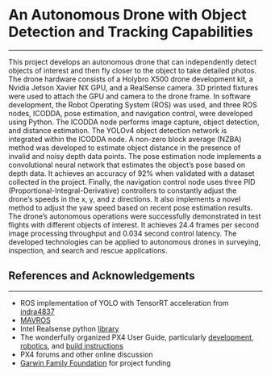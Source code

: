 # An Autonomous Drone with Object Detection and Tracking Capabilities
---
This project develops an autonomous drone that can independently detect objects of interest and then fly closer to the object to take detailed photos. The drone hardware consists of a Holybro X500 drone development kit, a Nvidia Jetson Xavier NX GPU, and a RealSense camera. 3D printed fixtures were used to attach the GPU and camera to the drone frame. In software development, the Robot Operating System (ROS) was used, and three ROS nodes, ICODDA, pose estimation, and navigation control, were developed using Python. The ICODDA node performs image capture, object detection, and distance estimation. The YOLOv4 object detection network is integrated within the ICODDA node. A non-zero block average (NZBA) method was developed to estimate object distance in the presence of invalid and noisy depth data points. The pose estimation node implements a convolutional neural network that estimates the object’s pose based on depth data. It achieves an accuracy of 92% when validated with a dataset collected in the project. Finally, the navigation control node uses three PID (Proportional-Integral-Derivative) controllers to constantly adjust the drone’s speeds in the x, y, and z directions. It also implements a novel method to adjust the yaw speed based on recent pose estimation results. The drone’s autonomous operations were successfully demonstrated in test flights with different objects of interest. It achieves 24.4 frames per second image processing throughput and 0.034 second control latency. The developed technologies can be applied to autonomous drones in surveying, inspection, and search and rescue applications.

## References and Acknowledgements
---
- ROS implementation of YOLO with TensorRT acceleration from [indra4837](https://github.com/indra4837/yolov4_trt_ros)
- [MAVROS](http://wiki.ros.org/mavros)
- Intel Realsense python [library](https://github.com/IntelRealSense/librealsense)
- The wonderfully organized PX4 User Guide, particularly [development](https://docs.px4.io/v1.12/en/development/development.html), [robotics](https://docs.px4.io/v1.12/en/ros/ros1.html), and [build instructions](https://docs.px4.io/v1.12/en/frames_multicopter/holybro_x500_pixhawk4.html)
- PX4 forums and other online discussion
- [Garwin Family Foundation](https://garwinfamilyfoundation.org/) for project funding

